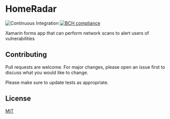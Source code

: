 # HomeRadar
![Continuous Integration](https://github.com/Rubber-Duck-999/HomeRadar/workflows/Continuous%20Integration/badge.svg?branch=master)
[![BCH compliance](https://bettercodehub.com/edge/badge/Rubber-Duck-999/HomeRadar?branch=master)](https://bettercodehub.com/)

Xamarin forms app that can perform network scans to alert users of vulnerabilities


## Contributing
Pull requests are welcome. For major changes, please open an issue first to discuss what you would like to change.

Please make sure to update tests as appropriate.

## License
[MIT](https://github.com/Rubber-Duck-999/HomeRadar/blob/master/LICENSE)
